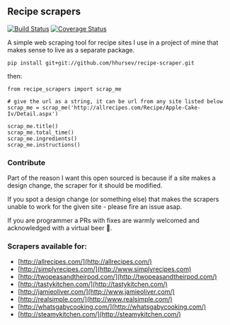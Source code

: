 ## Recipe scrapers

[![Build Status](https://travis-ci.org/hhursev/recipe-scraper.svg?branch=master)](https://travis-ci.org/hhursev/recipe-scraper)
[![Coverage Status](https://coveralls.io/repos/hhursev/recipe-scraper/badge.svg?branch=master&service=github)](https://coveralls.io/github/hhursev/recipe-scraper?branch=master)

A simple web scraping tool for recipe sites I use in a project of mine that makes sense to live as
a separate package.

    pip install git+git://github.com/hhursev/recipe-scraper.git

then:

    from recipe_scrapers import scrap_me

    # give the url as a string, it can be url from any site listed below
    scrap_me = scrap_me('http://allrecipes.com/Recipe/Apple-Cake-Iv/Detail.aspx')

    scrap_me.title()
    scrap_me.total_time()
    scrap_me.ingredients()
    scrap_me.instructions()


### Contribute

Part of the reason I want this open sourced is because if a site makes a design change, the scraper
for it should be modified.

If you spot a design change (or something else) that makes the scrapers unable to work for the given
site - please fire an issue asap.

If you are programmer a PRs with fixes are warmly welcomed and acknowledged with a virtual beer
 :beer:.


### Scrapers available for:

- [http://allrecipes.com/](http://allrecipes.com/)
- [http://simplyrecipes.com/](http://www.simplyrecipes.com)
- [http://twopeasandtheirpod.com/](http://twopeasandtheirpod.com/)
- [http://tastykitchen.com/](http://tastykitchen.com/)
- [http://jamieoliver.com/](http://www.jamieoliver.com/)
- [http://realsimple.com/](http://www.realsimple.com/)
- [http://whatsgabycooking.com/](http://whatsgabycooking.com/)
- [http://steamykitchen.com/](http://steamykitchen.com/)

